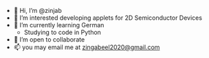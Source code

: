 - 👋 Hi, I’m @zinjab 
- 👀 I’m interested developing applets for 2D Semiconductor Devices
- 🌱 I’m currently learning German 
     -   Studying to code in Python
- 💞️ I’m open to collaborate
- 📫 you may email me at  zingabeel2020@gmail.com

<!---
zinjab/zinjab is a ✨ special ✨ repository because its `README.md` (this file) appears on your GitHub profile.
You can click the Preview link to take a look at your changes.
--->
